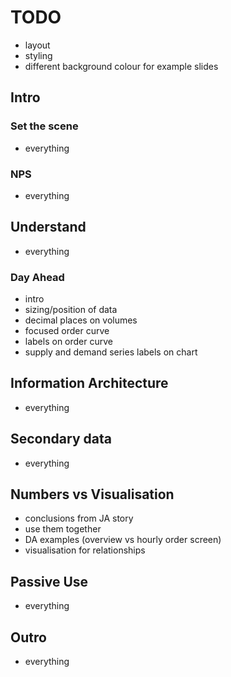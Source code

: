 # TODO

* layout
* styling
* different background colour for example slides


## Intro

### Set the scene
* everything

### NPS
* everything


## Understand
* everything

### Day Ahead
* intro
* sizing/position of data
* decimal places on volumes
* focused order curve
* labels on order curve
* supply and demand series labels on chart


## Information Architecture
* everything

## Secondary data
* everything


## Numbers vs Visualisation
* conclusions from JA story
* use them together
* DA examples (overview vs hourly order screen)
* visualisation for relationships


## Passive Use
* everything


## Outro
* everything
